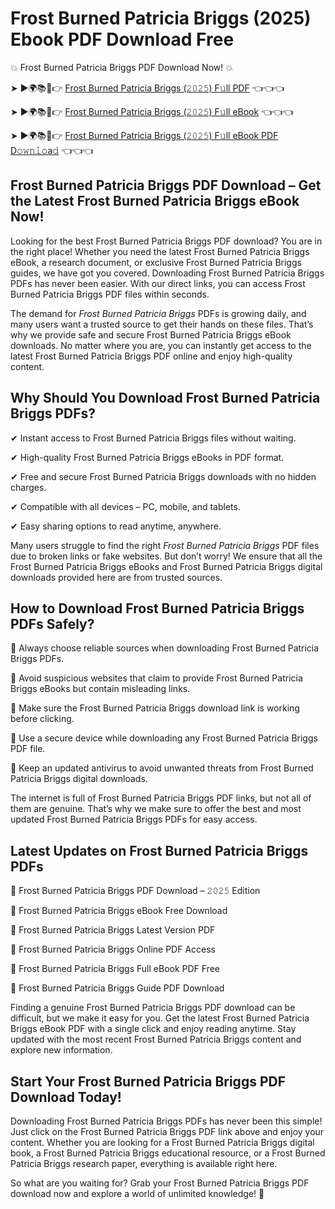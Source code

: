 # Frost Burned Patricia Briggs (2025) Ebook PDF Download Free

💥 Frost Burned Patricia Briggs PDF Download Now! 💥

➤ ►🌍📚📱👉 [Frost Burned Patricia Briggs (𝟸𝟶𝟸𝟻) F𝚞ll PDF](https://getpdf.xyz/frost-burned-patricia-briggs) 👈👈👈


➤ ►🌍📚📱👉 [Frost Burned Patricia Briggs (𝟸𝟶𝟸𝟻) F𝚞ll eBook](https://getpdf.xyz/frost-burned-patricia-briggs) 👈👈👈


➤ ►🌍📚📱👉 [Frost Burned Patricia Briggs (𝟸𝟶𝟸𝟻) F𝚞ll eBook PDF D𝚘𝚠𝚗𝚕𝚘a𝚍](https://getpdf.xyz/frost-burned-patricia-briggs) 👈👈👈


## Frost Burned Patricia Briggs PDF Download – Get the Latest Frost Burned Patricia Briggs eBook Now!

Looking for the best Frost Burned Patricia Briggs PDF download? You are in the right place! Whether you need the latest Frost Burned Patricia Briggs eBook, a research document, or exclusive Frost Burned Patricia Briggs guides, we have got you covered. Downloading Frost Burned Patricia Briggs PDFs has never been easier. With our direct links, you can access Frost Burned Patricia Briggs PDF files within seconds.

The demand for *Frost Burned Patricia Briggs* PDFs is growing daily, and many users want a trusted source to get their hands on these files. That’s why we provide safe and secure Frost Burned Patricia Briggs eBook downloads. No matter where you are, you can instantly get access to the latest Frost Burned Patricia Briggs PDF online and enjoy high-quality content.

## Why Should You Download Frost Burned Patricia Briggs PDFs?

✔ Instant access to Frost Burned Patricia Briggs files without waiting.

✔ High-quality Frost Burned Patricia Briggs eBooks in PDF format.

✔ Free and secure Frost Burned Patricia Briggs downloads with no hidden charges.

✔ Compatible with all devices – PC, mobile, and tablets.

✔ Easy sharing options to read anytime, anywhere.

Many users struggle to find the right *Frost Burned Patricia Briggs* PDF files due to broken links or fake websites. But don’t worry! We ensure that all the Frost Burned Patricia Briggs eBooks and Frost Burned Patricia Briggs digital downloads provided here are from trusted sources.

## How to Download Frost Burned Patricia Briggs PDFs Safely?

📌 Always choose reliable sources when downloading Frost Burned Patricia Briggs PDFs.

📌 Avoid suspicious websites that claim to provide Frost Burned Patricia Briggs eBooks but contain misleading links.

📌 Make sure the Frost Burned Patricia Briggs download link is working before clicking.

📌 Use a secure device while downloading any Frost Burned Patricia Briggs PDF file.

📌 Keep an updated antivirus to avoid unwanted threats from Frost Burned Patricia Briggs digital downloads.

The internet is full of Frost Burned Patricia Briggs PDF links, but not all of them are genuine. That’s why we make sure to offer the best and most updated Frost Burned Patricia Briggs PDFs for easy access.

## Latest Updates on Frost Burned Patricia Briggs PDFs

🔹 Frost Burned Patricia Briggs PDF Download – 𝟸𝟶𝟸𝟻 Edition

🔹 Frost Burned Patricia Briggs eBook Free Download

🔹 Frost Burned Patricia Briggs Latest Version PDF

🔹 Frost Burned Patricia Briggs Online PDF Access

🔹 Frost Burned Patricia Briggs Full eBook PDF Free

🔹 Frost Burned Patricia Briggs Guide PDF Download

Finding a genuine Frost Burned Patricia Briggs PDF download can be difficult, but we make it easy for you. Get the latest Frost Burned Patricia Briggs eBook PDF with a single click and enjoy reading anytime. Stay updated with the most recent Frost Burned Patricia Briggs content and explore new information.

## Start Your Frost Burned Patricia Briggs PDF Download Today!

Downloading Frost Burned Patricia Briggs PDFs has never been this simple! Just click on the Frost Burned Patricia Briggs PDF link above and enjoy your content. Whether you are looking for a Frost Burned Patricia Briggs digital book, a Frost Burned Patricia Briggs educational resource, or a Frost Burned Patricia Briggs research paper, everything is available right here.

So what are you waiting for? Grab your Frost Burned Patricia Briggs PDF download now and explore a world of unlimited knowledge! 🚀